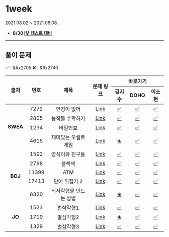 # 1week
2021.08.02 ~ 2021.08.08.
* **8/30 [IM 테스트 대비](https://docs.google.com/spreadsheets/d/1woMUqd7Pi8CfYVYW4LeIS-JvxBVjan0KjjWtc2bOF34/edit#gid=0)**

---
## 풀이 문제
:white_check_mark: : &#x2705    :x: : &#x2740
<table>
    <thead>
        <tr>
            <th rowspan="2"> 출처 </th>
            <th rowspan="2"> 번호 </th>
            <th rowspan="2"> 제목 </th>
            <th rowspan="2"> 문제 링크 </th>
            <th colspan="3">바로가기</th>
        </tr>
        <tr>
            <th>김지수</th>
            <th>DOHO</th>
            <th>이소현</th>
        </tr>
    </thead>
    <tbody>
        <tr>
            <td rowspan="4" align="center"><b>SWEA</b></td>
            <td align="center">7272</td>
            <td align="center">안경이 없어</td>
            <td align="center"><a href="https://swexpertacademy.com/main/code/problem/problemDetail.do?contestProbId=AWl0ZQ8qn7UDFAXz&categoryId=AWl0ZQ8qn7UDFAXz&categoryType=CODE&problemTitle=7272&orderBy=FIRST_REG_DATETIME&selectCodeLang=ALL&select-1=&pageSize=10&pageIndex=1">Link</a></td>
            <td align="center"><a href="">&#x2705</a></td>
            <td align="center"><a href="DOHO/swea_7272.java">&#x2705</a></td>
            <td align="center"><a href="SOHYEON/SWEA_7272.java">&#x2705</a></td>
        </tr>
        <tr>
            <td align="center">2805</td>
            <td align="center">농작물 수확하기</td>
            <td align="center"><a href="https://swexpertacademy.com/main/code/problem/problemDetail.do?contestProbId=AV7GLXqKAWYDFAXB&categoryId=AV7GLXqKAWYDFAXB&categoryType=CODE&problemTitle=%EB%86%8D%EC%9E%91%EB%AC%BC&orderBy=FIRST_REG_DATETIME&selectCodeLang=ALL&select-1=&pageSize=10&pageIndex=1">Link</a></td>
            <td align="center"><a href="">&#x2705</a></td>
            <td align="center"><a href="DOHO/swea_2805.java">&#x2705</a></td>
            <td align="center"><a href="SOHYEON/SWEA_2805.java">&#x2705</a></td>
        </tr>
        <tr>
            <td align="center">1234</td>
            <td align="center">비밀번호</td>
            <td align="center"><a href="https://swexpertacademy.com/main/code/problem/problemDetail.do?contestProbId=AV14_DEKAJcCFAYD&categoryId=AV14_DEKAJcCFAYD&categoryType=CODE&problemTitle=%EB%B9%84%EB%B0%80&orderBy=FIRST_REG_DATETIME&selectCodeLang=ALL&select-1=&pageSize=10&pageIndex=1">Link</a></td>
            <td align="center"><a href="">&#x2705</a></td>
            <td align="center"><a href="DOHO/swea_1234.java">&#x2705</a></td>
            <td align="center"><a href="SOHYEON/SWEA_1234.java">&#x2705</a></td>
        </tr>
        <tr>
            <td align="center">4615</td>
            <td align="center">재미있는 오셀로 게임</td>
            <td align="center"><a href="https://swexpertacademy.com/main/code/problem/problemDetail.do?contestProbId=AWQmA4uK8ygDFAXj&categoryId=AWQmA4uK8ygDFAXj&categoryType=CODE&problemTitle=%EC%98%A4%EC%85%80%EB%A1%9C&orderBy=FIRST_REG_DATETIME&selectCodeLang=ALL&select-1=&pageSize=10&pageIndex=1">Link</a></td>
            <td align="center"><a href="">&#x2740</a></td>
            <td align="center"><a href="DOHO/swea_4615.java">&#x2705</a></td>
            <td align="center"><a href="SOHYEON/SWEA_4615.java">&#x2705</a></td>
        </tr>
        <tr>
            <td rowspan="5" align="center"><b>BOJ</b></td>
            <td align="center">1592</td>
            <td align="center">영식이와 친구들</td>
            <td align="center"><a href="https://www.acmicpc.net/problem/1592">Link</a></td>
            <td align="center"><a href="">&#x2705</a></td>
            <td align="center"><a href="DOHO/boj_1592.java">&#x2705</a></td>
            <td align="center"><a href="SOHYEON/BOJ_1592.java">&#x2705</a></td>
        </tr>
        <tr>
            <td align="center">2798</td>
            <td align="center">블랙잭</td>
            <td align="center"><a href="https://www.acmicpc.net/problem/2798">Link</a></td>
            <td align="center"><a href="">&#x2705</a></td>
            <td align="center"><a href="DOHO/boj_2798.java">&#x2705</a></td>
            <td align="center"><a href="SOHYEON/BOJ_2798.java">&#x2705</a></td>
        </tr>
        <tr>
            <td align="center">11399</td>
            <td align="center">ATM</td>
            <td align="center"><a href="https://www.acmicpc.net/problem/11399">Link</a></td>
            <td align="center"><a href="">&#x2705</a></td>
            <td align="center"><a href="DOHO/boj_11399.java">&#x2705</a></td>
            <td align="center"><a href="SOHYEON/BOJ_11399.java">&#x2705</a></td>
        </tr>
        <tr>
            <td align="center">17413</td>
            <td align="center">단어 뒤집기 2</td>
            <td align="center"><a href="https://www.acmicpc.net/problem/17413">Link</a></td>
            <td align="center"><a href="">&#x2705</a></td>
            <td align="center"><a href="DOHO/boj_17413.java">&#x2705</a></td>
            <td align="center"><a href="SOHYEON/BOJ_17413.java">&#x2705</a></td>
        </tr>
        <tr>
            <td align="center">8320</td>
            <td align="center">직사각형을 만드는 방법</td>
            <td align="center"><a href="https://www.acmicpc.net/problem/8320">Link</a></td>
            <td align="center"><a href="">&#x2740</a></td>
            <td align="center"><a href="DOHO/boj_8320.java">&#x2705</a></td>
            <td align="center"><a href="SOHYEON/BOJ_8320.java">&#x2705</a></td>
        </tr>
        <tr>
            <td rowspan="3" align="center"><b>JO</b></td>
            <td align="center">1523</td>
            <td align="center">별삼각형1</td>
            <td align="center"><a href="http://www.jungol.co.kr/bbs/board.php?bo_table=pbank&wr_id=795&sca=2020">Link</a></td>
            <td align="center"><a href="">&#x2705</a></td>
            <td align="center"><a href="DOHO/jo_1523.java">&#x2705</a></td>
            <td align="center"><a href="SOHYEON/JUNGOL_1523.java">&#x2705</a></td>
        </tr>
        <tr>
            <td align="center">1719</td>
            <td align="center">별삼각형2</td>
            <td align="center"><a href="http://camp.jungol.co.kr/bbs/board.php?bo_table=pbank&wr_id=992&sca=20">Link</a></td>
            <td align="center"><a href="">&#x2740</a></td>
            <td align="center"><a href="DOHO/jo_1719.java">&#x2705</a></td>
            <td align="center"><a href="SOHYEON/JUNGOL_1719.java">&#x2705</a></td>
        </tr>
        <tr>
            <td align="center">1329</td>
            <td align="center">별삼각형3</td>
            <td align="center"><a href="http://www.jungol.co.kr/bbs/board.php?bo_table=pbank&wr_id=608&sca=20">Link</a></td>
            <td align="center"><a href="">&#x2705</a></td>
            <td align="center"><a href="DOHO/jo_1329.java">&#x2705</a></td>
            <td align="center"><a href="SOHYEON/JUNGOL_1329.java">&#x2705</a></td>
        </tr>
    </tbody>
</table>